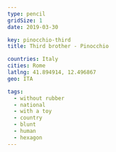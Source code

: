 ```yaml
---
type: pencil
gridSize: 1
date: 2019-03-30

key: pinocchio-third
title: Third brother - Pinocchio

countries: Italy
cities: Rome
latlng: 41.894914, 12.496867
geo: ITA

tags:
  - without rubber
  - national
  - with a toy
  - country
  - blunt
  - human
  - hexagon
---
```


